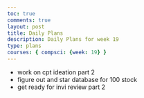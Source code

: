 ```yaml
---
toc: true
comments: true
layout: post
title: Daily Plans
description: Daily Plans for week 19
type: plans
courses: { compsci: {week: 19} }
---
```


- work on cpt ideation part 2
- figure out and star database for 100 stock
- get ready for invi review part 2
